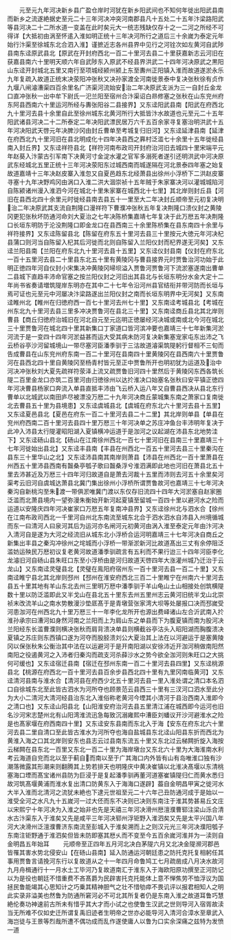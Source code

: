 <!-- { "loadSidebar": true } -->
　　元至元九年河决新乡县广盈仓岸时河犹在新乡阳武间也不知何年徙出阳武县南而新乡之流遂絶据史至元二十三年河决冲突河南郡县凡十五处二十五年汴梁路阳武等县河决二十二所水道一变盖在此时矣元大一统志残缺仅存十之一二河之所经不可得详【大抵初由涡至怀逺入淮如明正统十三年决河所行之道后三十余嵗为泰定元年始行汴渠至徐城东北合泗入淮】谨摭近志各州县界中见行之河铨次如左黄河自武陟县南东迳原武县北【原武在开封府西北一百二十里河去县二十里获嘉新志云河旧在获嘉县南六十里明天顺六年自武陟东入原武不经县界洪武二十四年河决原武之黒阳山东迳开封城北五里又南行至项城经颍州颍上东至夀州正阳镇入淮而故道遂淤永乐九年复疏入故道正统末决荥阳冲张秋又决孙家渡全河南徙景泰中复决张秋徐有贞作九堰八闸濬漕渠四百余里名广济渠河流始安治二年决原武支派为三一自封丘金龙口直冲张秋一出中牟下尉氏一汜兰阳至宿州合汴渠诏白昻修塞之张秋在山东兖州府东阿县西南六十里运河所经与夀张阳谷二县接界】又东迳阳武县南【阳武在府西北九十里河去县十余里自此至徐州城东北黄河所行大抵皆汴水故道也元至元二十五年阳武诸县河决二十二所泰定二年决阳武漂民居万六千五百余家寻复塞治明洪武十五年河决阳武天啓元年决脾沙冈由封丘曹单至考城复归旧河】又东迳延津县南【延津在府西北九十里河旧在县北明成化十四年决县西之奡村泛滥七十余里十五年徙经县南入封丘界】又东迳祥符县北【祥符河南布政司开封府治河旧去城四十里宋端平元年赵葵入汴蒙古引军南下决黄河寸金淀水灌之官军多溺死者遂引还明洪武中河决原武东经城北五里正统十三年河决荥阳东过城西南而城遂隔在河北景泰四年塞之始复故道嘉靖十三年决赵皮寨入淮忽又自夏邑趋东北经萧县出徐州小浮桥下二洪赵皮寨寻塞十九年决野鸡冈由涡口入淮二洪大涸崇祯十五年贼于朱家寨决河以灌城城陷河自陈颍诸州漫入淮泗今河在城北十里朱家寨在城西北十七里】其北岸则封丘县【河旧在县西北四十余里元时徙经县南去县五十一里至大二年决封丘顺帝至元初复决明治二年决原武其支流自荆隆口漫祥符下曹濮冲张秋五年复决荆隆口溃仪封之黄陵冈更犯张秋坏防通河命刘大夏治之七年决陈桥集嘉靖七年复决于此万厯五年决荆隆口长垣东明防于沦没荆隆口即金龙口在县西南三十余里陈桥集在县东南四十余里与祥符接界】又东迳陈留县北【陈留在府东五十里河去县三十里按元大徳元年河决杞县蒲口则河当自陈留入杞其后河徙而北则自陈留入兰阳仪封而杞界遂无河矣】又东迳兰阳县南【兰阳在府东北九十里河去县十五里】又东迳仪封县南【仪封在府东北一百十五里河去县二十里县东北五十里有黄陵冈与曹县接界元时贾鲁治河功始于此明正徳四年河自仪封小宋集决冲黄陵冈埽坝溢入贾鲁河贾鲁河下流淤塞遂南出曹单二县城下直趋丰沛命官塞之按兰阳仪封之河旧出其县北与长垣东明分水金大定十二年尚书省奏请増筑隄岸东明亦在其中二十七年令沿河州县官结衔并带河防而长垣与焉可证也元至元中河屡决汴梁路遂出兰阳仪封之南而长垣东明界中无河矣】又东南迳睢州北【睢州在归徳府西一百七十里河去州七十里】又东南迳考城县北【考城在州东北九十里河去县三里多冲决贾鲁河在县北三十里】又东南迳商丘县北其北岸则曹县【商丘归徳府治城旧在河北自元至元迄明正徳屡经河决城或南或北今河在城北三十里贾鲁河在城北四十里其新集口丁家道口皆河滨冲要也嘉靖三十七年新集河淤河流于是一变四十四年河淤益甚而运大受其病未防河复决新集塞宠家屯东出沛之飞云桥谷亭沙河留城境山一带尽塞河臣潘季驯于三沽故道濬渠筑隄躬行督相不三旬而告成曹县在山东兖州府东南一百二十里河在县南四十里黄陵冈在县西南六十里贾鲁河在县西北四十里自黄陵冈至杨青村皆元至正中贾鲁所开也明初犹为运道及治中河决冲张秋刘大夏先疏祥符荥泽上流又疏贾鲁旧河四十里然后于黄陵冈东西各筑长隄二百里金龙口亦筑二百里河由归徳徐州以达扵淮决口始塞名张秋曰安平镇正徳四年河决曹县杨家口奔流入单县直抵丰沛由飞云桥入运八年又自曹县西决从县北东行曹单以北城武以南田庐尽被漂没万厯二十九年河决商丘蒙城集东南之萧家口复南徙北去曹县五十里为县境患】又东迳虞城县北【虞城在府东北六十里河去县十五里】又东迳夏邑县北【夏邑在府东一百二十里河去县二十二里】其北岸则单县【单县在兖州府西南二百十里河去县四十里万厯三十年河决单之苏庄冲鱼台丰沛明年复决于此冲入沛县太行隄灌昭阳湖入夏镇横冲运道于是泇河之议起湖在沛县东北地势洼下】又东迳砀山县北【砀山在江南徐州西北一百七十里河旧在县南三十里嘉靖三十七年河徙始出县北】又东迳丰县南【丰县在州西北一百五十里河去县三十里秦沟在县东三十里华山之北】又东迳沛县南其南岸则萧县【沛县在州西北一百十里萧县在州西五十里沛县西南有齧桑亭瓠子歌曰齧桑浮兮淮泗满即此地也河旧在萧县北五十里去沛甚近及万厯三十四年河归故道自是萧去河裁十五里而沛则去河五十余里矣河渠考云旧河自虞城达萧县北冀门集出徐州小浮桥所谓贾鲁故河也嘉靖三十七年河决秦沟自新桃沟至朱渡一带俱淤唯冀门渡以东仅存旧流四十四年大河淤塞自赵家圈泛滥而北萧县境内一望弥漫朱衡始开新河起夏镇至留城一百四十里以避河水之险而运道以安隆庆四年河决崔家口万厯五年复南冲县界】又东迳徐州北与泗水合【徐州在江南布政司西北一千里河自州北东南流至城东北合于泗水泗水自沛县入州境循城而东一曰清河人曰泉河其后为运河亦名闸河元初黄河由涡入淮至泰定元年由汴河决入清河自是遂为大河之经流旧从城东北小浮桥合运河明嘉靖三十七年河决自商丘之新集出丰县之秦沟冲徐州之垞城而小浮桥一带渐淤新河比故道髙出三丈有余停阻泛滥妨运殃民万厯初议复老黄河故道潘季驯疏言有五利而不果行迨三十四年河臣李化龙濬旧河自砀山县朱旺口东至小浮桥由是河归故道天啓四年大涨灌州城乃迁治于云龙山】又东南迳灵璧县北【灵璧在鳯阳府宿州东一百十里河去县一百二十里】又东南迳睢宁县北其北岸则邳州【邳州在淮安府西北三百二十里睢宁在州南六十里河去县五十里其地有羊山东北去州三里明万厯中潘季驯于羊山龟山土山相接处创筑横隄数十里以防泛滥即此又半戈山在县北五十里东去州五里州志云黄河旧统半戈山北崇祯末改流羊山之南水势散漫沙垫厎髙于是青墩营张家湾大坝等处屡报口决而邳嵗受河患泇河在州西北九十里万厯三十一年李化龙所开也源出费峄诸山左合沂武南入扵淮孙承宗曰漕河如身然河南之兰阳而上为肩山东之单县而下为腹夏镇而南为股河决兰阳经东长滥曹濮则横决张秋而肩背溃决单县则横截谷亭沽头入昭阳湖而胸腹溃决夏镇之苏庄则东西镇口遂为河夺而股胫溃刘公大夏治其上法在以河避运于是塞黄陵冈以保张秋朱公衡治其中法在以运避河于是开南阳湖以安徐沛近开泇河稍做南阳然南阳之役遏黄河之入沛者归秦沟而疏支河杀薛沙水之势今欲全泇河则朱旺口之大挑何可缓也】又东迳宿迁县南【宿迁在邳州东南一百二十里河去县四里】又东迳桃源县北【桃源在府西北一百十里河去县百余步县西北四十里有九里冈南临黄河】又东迳清河县南与淮水合【清河县在府西少北五十里河去县一里入淮处谓之清口本名泗口自徐城东北至此皆古泗水为河所夺也顾景范云县西三十里有三汊河口泗水至此分为大小二清河大清河经县治东北入淮俗称老黄河今堙其小清河于县治西南入淮即今之清口也】又东迳山阳县北【山阳淮安府治河去县五里清江浦在城西即今运河也旧名沙河宋志楚州北有山阳湾淮流迅急每致沉溺雍熙中漕臣刘蟠议开沙河避淮水之险是也髙家堰在府西南四十里】又东迳安东县南而东北入于海【安东在府东北六十里河去县二里自清口至此皆古淮水为河所夺也海自盐城县东北迳山阳县东折而西北为黄淮入海之口其北岸则安东也县志云过县南东流五十里又东北过云梯闗折旋入海按云梯闗在县东北一百里又东北一百二十里为海岸墩台又东北六十里为大海淮南水利考云海道自兖而北以至于蓟自而南以至于广其海口内外皆有山有岛唯淮口独有沙潮落微露其形潮来则翻腾其上势若排天也明隆庆中黄决崔镇以北淮决髙堰以东清桃塞海口堙而髙宝诸州县防为巨浸于是复起潘季驯再董河道塞崔镇隄归仁而黄水悉归故河筑髙堰黄浦而淮水复出清口防黄东入于海海口遂辟】葢自金明昌甲寅之徙河水大半入淮而北清河之流犹未絶也下逮元世祖至元二十六年己丑防通河成于是始以一淮受全河之水凡九十五嵗河一过大伾而东不决则已决则东南注于淮其势甚易丘文庄以宋熙宁十年河决为入淮之始非也先是天禧三年河决滑州厯澶濮曹郓注梁山泺合清水古汴渠东入于淮矣又先是咸平三年河决郓州浮钜野入淮泗矣又先是太平兴国八年河大决滑州泛澶濮曹济东南流至彭城入于淮矣溯而上之则汉元光三年河决濮阳瓠子东南注钜野通于淮泗矣但皆未防即塞其厯乆而不变至今五百余嵗河淮并为一渎则自金明昌五年始耳
　　元顺帝至正四年五月河北决白茅隄六月又北决金隄濒河郡邑皆罹其害水势北侵安山【在砀山县南】延入防通运河朝廷患之防托克托复相躬任其事用贾鲁言请挽河东行以复故道从之十一年四月命鲁鸠工七月疏凿成八月决水故河九月舟楫通行十一月水土工毕河乃复故道南汇于淮东入于海欧阳原功撰至正河防记以为是役也朝廷不惜重费不吝髙爵为民辟害托克托能体上意不惮焦劳不恤浮议为国拯民鲁能竭其心思知计之巧乗其精神胆气之壮不惜劬瘁不畏讥评以报君相知人之明此实录非溢美也然鲁为防通所窘河必不可北其所复者仍是东南入淮之故道耳鲁巧慧絶伦奏功神速前古所未有惜乎其大才而小试之也使鲁生汉武之世则导河入宿胥故渎当无所难不仅如史迁所谓复禹旧迹者生明帝之世亦必能导河入清河合漳水至章武入海岂徒与王景等烈哉所遭不偶功成而乱作遂使庸人以鲁为口实余深痛之兹特为发愤一道

